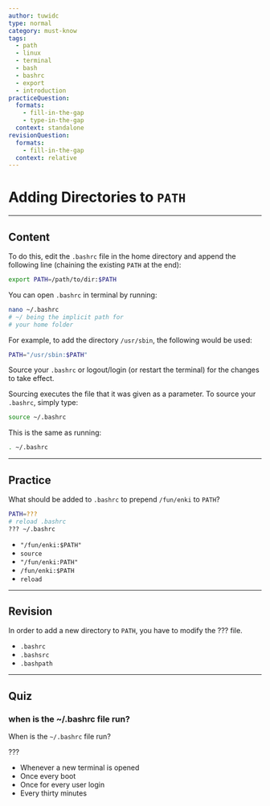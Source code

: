 ```yaml
---
author: tuwidc
type: normal
category: must-know
tags:
  - path
  - linux
  - terminal
  - bash
  - bashrc
  - export
  - introduction
practiceQuestion:
  formats:
    - fill-in-the-gap
    - type-in-the-gap
  context: standalone
revisionQuestion:
  formats:
    - fill-in-the-gap
  context: relative
---
```


# Adding Directories to `PATH`


---

## Content

To do this, edit the `.bashrc` file in the home directory and append the following line (chaining the existing `PATH` at the end):

```bash
export PATH=/path/to/dir:$PATH
```

You can open `.bashrc` in terminal by running:

```bash
nano ~/.bashrc
# ~/ being the implicit path for
# your home folder
```

For example, to add the directory `/usr/sbin`, the following would be used:

```bash
PATH="/usr/sbin:$PATH"
```

Source your `.bashrc` or logout/login (or restart the terminal) for the changes to take effect.

Sourcing executes the file that it was given as a parameter. To source your `.bashrc`, simply type:

```bash
source ~/.bashrc
```

This is the same as running:

```bash
. ~/.bashrc
```


---

## Practice

What should be added to `.bashrc` to prepend `/fun/enki`  to `PATH`?

```bash
PATH=???
# reload .bashrc
??? ~/.bashrc
```

- `"/fun/enki:$PATH"`
- `source`
- `"/fun/enki:PATH"`
- `/fun/enki:$PATH`
- `reload`


---

## Revision

In order to add a new directory to `PATH`, you have to modify the ??? file.

- `.bashrc`
- `.bashsrc`
- `.bashpath`


---

## Quiz

### when is the ~/.bashrc file run?


When is the `~/.bashrc` file run?

???

- Whenever a new terminal is opened
- Once every boot
- Once for every user login
- Every thirty minutes
